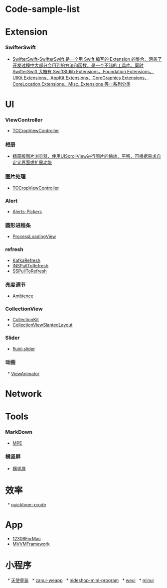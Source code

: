 # Code-sample-list


# Extension
### SwifterSwift
   * [SwifterSwift-SwifterSwift 是一个用 Swift 编写的 Extension 的集合，涵盖了开发过程中大部分会用到的方法和函数，是一个不错的工具库。同时 SwifterSwift 大概有 SwiftStdlib Extensions、Foundation Extensions、UIKit Extensions、AppKit Extensions、CoreGraphics Extensions、CoreLocation Extensions、Misc. Extensions 等一系列分类](https://github.com/SwifterSwift/SwifterSwift) 


# UI
### ViewController
   * [TOCropViewController](https://github.com/LeoNatan/LNPopupController) 

### 相册
   * [精简版图片浏览器，使用UIScrollView进行图片的缩放、平移，可根据需求自定义界面或扩展功能](https://github.com/wangzhaomeng/LLPhotoBrowser)
### 图片处理
   * [TOCropViewController](https://github.com/TimOliver/TOCropViewController) 
### Alert
   * [Alerts-Pickers](https://github.com/dillidon/Alerts-Pickers)
### 圆形进程条
   * [ProcessLoadingView](https://github.com/ayman-ibrahim/ProcessLoadingView)
### refresh
   * [KafkaRefresh](https://github.com/xorshine/KafkaRefresh)
   * [INSPullToRefresh](https://github.com/inspace-io/INSPullToRefresh)
   * [SSPullToRefresh](https://github.com/soffes/SSPullToRefresh)

### 亮度调节
   * [Ambience](https://github.com/tmergulhao/Ambience)
### CollectionView
   * [CollectionKit](https://github.com/SoySauceLab/CollectionKit?utm_source=gold_browser_extension)
   * [CollectionViewSlantedLayout](https://github.com/yacir/CollectionViewSlantedLayout?utm_source=gold_browser_extension)
### Slider
   * [fluid-slider](https://github.com/Ramotion/fluid-slider?utm_source=gold_browser_extension)
### 动画
   * [ViewAnimator](https://github.com/marcosgriselli/ViewAnimator?utm_source=gold_browser_extension)
# Network
# Tools
### MarkDown 
   * [MPE](https://shd101wyy.github.io/markdown-preview-enhanced/#/zh-cn/markdown-basics)
### 横竖屏 
   * [横竖屏](https://juejin.im/post/5a3118f2f265da43062ac451)
   
# 效率
   * [quicktype-xcode](https://github.com/quicktype/quicktype-xcode?utm_source=gold_browser_extension)

# App
   * [12306ForMac](https://github.com/fancymax/12306ForMac?utm_source=gold_browser_extension)
   * [MVVMFramework](https://github.com/lovemo/MVVMFramework)
   
# 小程序
   * [天使童装](https://github.com/EastWorld/wechat-app-mall)
   * [zanui-weapp](https://github.com/youzan/zanui-weapp)
   * [nideshop-mini-program](https://github.com/tumobi/nideshop-mini-program)
   * [weui](https://github.com/Tencent/weui)
   * [minui](https://github.com/meili/minui)

